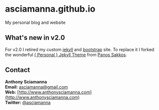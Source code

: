 asciamanna.github.io
====================
My personal blog and website

## What's new in v2.0
For v2.0 I retired my custom [jekyll](http://www.jekyllrb.com) and
[bootstrap](http://www.getbootstrap.com) site. To replace it I forked the wonderful [{ Personal } Jekyll Theme](https://github.com/PanosSakkos/personal-jekyll-theme) from [Panos Sakkos](https://github.com/PanosSakkos).


## Contact
<b>Anthony Sciamanna</b><br/>
<b>Email:</b> <a href="mailto:asciamanna@gmail.com">asciamanna@gmail.com<br/>
<b>Web:</b> [http://www.anthonysciamanna.com](http://www.anthonysciamanna.com)<br/>
<b>Twitter:</b> [@asciamanna](http://www.twitter.com/asciamanna)
